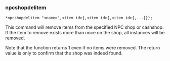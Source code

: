 ### npcshopdelitem
```
*npcshopdelitem "<name>",<item id>{,<item id>{,<item id>{,...}}};
```

This command will remove items from the specified NPC shop or cashshop.
If the item to remove exists more than once on the shop, all instances will be
removed.

Note that the function returns 1 even if no items were removed. The return
value is only to confirm that the shop was indeed found.
